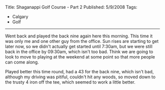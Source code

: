 Title: Shaganappi Golf Course - Part 2
Published: 5/9/2008
Tags:
- Calgary
- Golf
---

Went back and played the back nine again here this morning. This time it was only me and one other guy from the office. Sun rises are starting to get later now, so we didn't actually get started until 7:30am, but we were still back in the office by 09:30am, which isn't too bad. Think we are going to look to move to playing at the weekend at some point so that more people can come along.

Played better this time round, had a 43 for the back nine, which isn't bad, although my driving was pitiful, couldn't hit any woods, so moved down to the trusty 4 iron off the tee, which seemed to work a little better.

